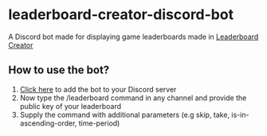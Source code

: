 # leaderboard-creator-discord-bot
A Discord bot made for displaying game leaderboards made in [Leaderboard Creator](https://danqzq.itch.io/leaderboard-creator)

## How to use the bot?

1. [Click here](https://discord.com/api/oauth2/authorize?client_id=1155949567733403710&permissions=8&scope=bot) to add the bot to your Discord server
2. Now type the /leaderboard command in any channel and provide the public key of your leaderboard
3. Supply the command with additional parameters (e.g skip, take, is-in-ascending-order, time-period)
